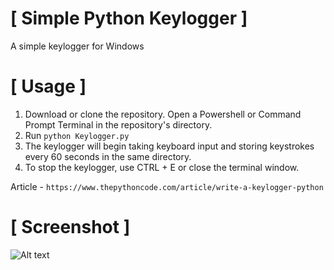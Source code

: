 # [ Simple Python Keylogger ]
A simple keylogger for Windows

# [ Usage ]
1. Download or clone the repository. Open a Powershell or Command Prompt Terminal in the repository's directory.
2. Run ``python Keylogger.py``
3. The keylogger will begin taking keyboard input and storing keystrokes every 60 seconds in the same directory.
4. To stop the keylogger, use CTRL + E or close the terminal window.

Article - ``https://www.thepythoncode.com/article/write-a-keylogger-python``

# [ Screenshot ]
![Alt text](/relative/path/to/img.jpg?raw=true "Screenshot 1")
